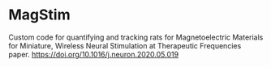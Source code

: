 # MagStim
Custom code for quantifying and tracking rats for Magnetoelectric Materials for Miniature, Wireless Neural Stimulation at Therapeutic Frequencies paper. 
https://doi.org/10.1016/j.neuron.2020.05.019
